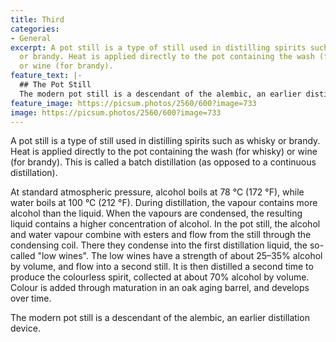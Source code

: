 ```yaml
---
title: Third
categories:
- General
excerpt: A pot still is a type of still used in distilling spirits such as whisky
  or brandy. Heat is applied directly to the pot containing the wash (for whisky)
  or wine (for brandy).
feature_text: |-
  ## The Pot Still
  The modern pot still is a descendant of the alembic, an earlier distillation device
feature_image: https://picsum.photos/2560/600?image=733
image: https://picsum.photos/2560/600?image=733
---
```


A pot still is a type of still used in distilling spirits such as whisky or brandy. Heat is applied directly to the pot containing the wash (for whisky) or wine (for brandy). This is called a batch distillation (as opposed to a continuous distillation).

At standard atmospheric pressure, alcohol boils at 78 °C (172 °F), while water boils at 100 °C (212 °F). During distillation, the vapour contains more alcohol than the liquid. When the vapours are condensed, the resulting liquid contains a higher concentration of alcohol. In the pot still, the alcohol and water vapour combine with esters and flow from the still through the condensing coil. There they condense into the first distillation liquid, the so-called "low wines". The low wines have a strength of about 25–35% alcohol by volume, and flow into a second still. It is then distilled a second time to produce the colourless spirit, collected at about 70% alcohol by volume. Colour is added through maturation in an oak aging barrel, and develops over time.

The modern pot still is a descendant of the alembic, an earlier distillation device.
